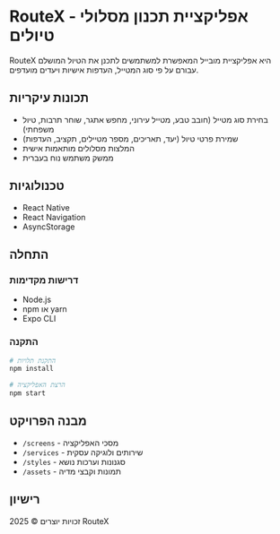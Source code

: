 # RouteX - אפליקציית תכנון מסלולי טיולים

RouteX היא אפליקציית מובייל המאפשרת למשתמשים לתכנן את הטיול המושלם עבורם על פי סוג המטייל, העדפות אישיות ויעדים מועדפים.

## תכונות עיקריות

- בחירת סוג מטייל (חובב טבע, מטייל עירוני, מחפש אתגר, שוחר תרבות, טיול משפחתי)
- שמירת פרטי טיול (יעד, תאריכים, מספר מטיילים, תקציב, העדפות)
- המלצות מסלולים מותאמות אישית
- ממשק משתמש נוח בעברית

## טכנולוגיות

- React Native
- React Navigation
- AsyncStorage

## התחלה

### דרישות מקדימות

- Node.js
- npm או yarn
- Expo CLI

### התקנה

```bash
# התקנת תלויות
npm install

# הרצת האפליקציה
npm start
```

## מבנה הפרויקט

- `/screens` - מסכי האפליקציה
- `/services` - שירותים ולוגיקה עסקית
- `/styles` - סגנונות וערכות נושא
- `/assets` - תמונות וקבצי מדיה

## רישיון

זכויות יוצרים © 2025 RouteX
